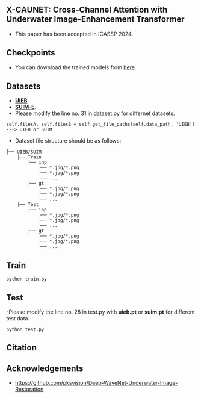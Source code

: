 ## X-CAUNET: Cross-Channel Attention with Underwater Image-Enhancement Transformer
- This paper has been accepted in ICASSP 2024.
## Checkpoints
- You can download the trained models from [here](https://drive.google.com/drive/folders/1pKXJ2kaYg1DrjNUvagyk3BAAROn_4wWx?usp=drive_link).
## Datasets
  - [**UIEB**](https://li-chongyi.github.io/proj_benchmark.html).
  - [**SUIM-E**](https://drive.google.com/drive/folders/1gA3Ic7yOSbHd3w214-AgMI9UleAt4bRM).
  - Please modify the line no. 31 in dataset.py for differnet datasets.
```
self.filesA, self.filesB = self.get_file_paths(self.data_path, 'UIEB') ---> UIEB or SUIM
```
  - Dataset file structure should be as follows:
```
├── UIEB/SUIM
    ├── Train
        ├── inp
            ├── *.jpg/*.png
            ├── *.jpg/*.png
            └── ...
        ├── gt
            ├── *.jpg/*.png
            ├── *.jpg/*.png
            └── ...
    ├── Test
        ├── inp
            ├── *.jpg/*.png
            ├── *.jpg/*.png
            └── ...
        ├── gt
            ├── *.jpg/*.png
            ├── *.jpg/*.png
            └── ...
```
## Train
``` 
python train.py
```
## Test
-Please modify the line no. 28 in test.py with **uieb.pt** or **suim.pt** for different test data.
```
python test.py
```
## Citation

## Acknowledgements
- https://github.com/pksvision/Deep-WaveNet-Underwater-Image-Restoration
